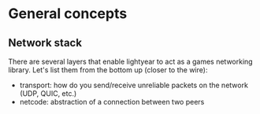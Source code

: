 # General concepts


## Network stack

There are several layers that enable lightyear to act as a games networking library.
Let's list them from the bottom up (closer to the wire):
- transport: how do you send/receive unreliable packets on the network (UDP, QUIC, etc.)
- netcode: abstraction of a connection between two peers 